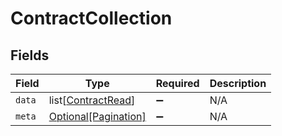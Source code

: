 # ContractCollection


## Fields

| Field                                                     | Type                                                      | Required                                                  | Description                                               |
| --------------------------------------------------------- | --------------------------------------------------------- | --------------------------------------------------------- | --------------------------------------------------------- |
| `data`                                                    | list[[ContractRead](../../models/shared/contractread.md)] | :heavy_minus_sign:                                        | N/A                                                       |
| `meta`                                                    | [Optional[Pagination]](../../models/shared/pagination.md) | :heavy_minus_sign:                                        | N/A                                                       |